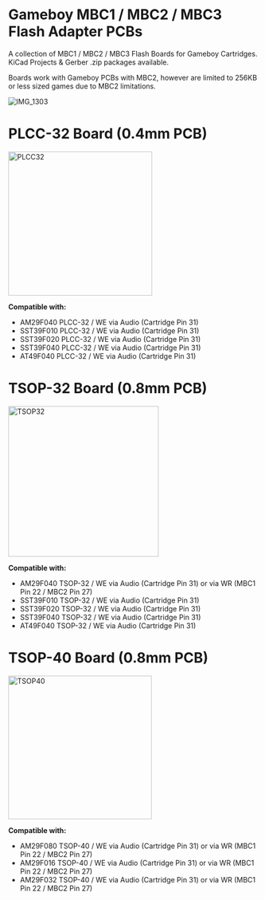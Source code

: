 # Gameboy MBC1 / MBC2 / MBC3 Flash Adapter PCBs
A collection of MBC1 / MBC2 / MBC3 Flash Boards for Gameboy Cartridges. KiCad Projects & Gerber .zip packages available.

Boards work with Gameboy PCBs with MBC2, however are limited to 256KB or less sized games due to MBC2 limitations.

![IMG_1303](https://user-images.githubusercontent.com/31223405/158221592-fe2328dc-01ab-4d1b-806c-c974c95bd931.jpg)

# PLCC-32 Board (0.4mm PCB)

<img width="289" alt="PLCC32" src="https://user-images.githubusercontent.com/31223405/158219059-6b3c137c-ecbb-497b-8fc2-1e467de99747.png">

**Compatible with:**
* AM29F040 PLCC-32 / WE via Audio (Cartridge Pin 31)
* SST39F010 PLCC-32 / WE via Audio (Cartridge Pin 31)
* SST39F020 PLCC-32 / WE via Audio (Cartridge Pin 31)
* SST39F040 PLCC-32 / WE via Audio (Cartridge Pin 31)
* AT49F040 PLCC-32 / WE via Audio (Cartridge Pin 31)

# TSOP-32 Board (0.8mm PCB)

<img width="302" alt="TSOP32" src="https://user-images.githubusercontent.com/31223405/158219066-28f2b281-72d2-411a-928c-4c5fb633e7a1.png">

**Compatible with:**
* AM29F040 TSOP-32 / WE via Audio (Cartridge Pin 31) or via WR (MBC1 Pin 22 / MBC2 Pin 27)
* SST39F010 TSOP-32 / WE via Audio (Cartridge Pin 31)
* SST39F020 TSOP-32 / WE via Audio (Cartridge Pin 31)
* SST39F040 TSOP-32 / WE via Audio (Cartridge Pin 31)
* AT49F040 TSOP-32 / WE via Audio (Cartridge Pin 31)

# TSOP-40 Board (0.8mm PCB)

<img width="288" alt="TSOP40" src="https://user-images.githubusercontent.com/31223405/158219079-293257b6-1af4-4c7b-bc22-ea066ba639c8.png">

**Compatible with:**
* AM29F080 TSOP-40 / WE via Audio (Cartridge Pin 31) or via WR (MBC1 Pin 22 / MBC2 Pin 27)
* AM29F016 TSOP-40 / WE via Audio (Cartridge Pin 31) or via WR (MBC1 Pin 22 / MBC2 Pin 27)
* AM29F032 TSOP-40 / WE via Audio (Cartridge Pin 31) or via WR (MBC1 Pin 22 / MBC2 Pin 27)
